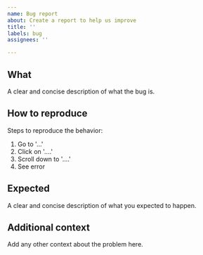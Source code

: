 ```yaml
---
name: Bug report
about: Create a report to help us improve
title: ''
labels: bug
assignees: ''

---
```


## What

A clear and concise description of what the bug is.

## How to reproduce

Steps to reproduce the behavior:

1. Go to '...'
2. Click on '....'
3. Scroll down to '....'
4. See error

## Expected

A clear and concise description of what you expected to happen.

## Additional context 

Add any other context about the problem here.
